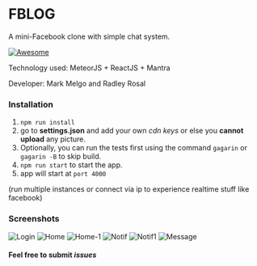 # FBLOG
A mini-Facebook clone with simple chat system.

[![Awesome](https://cdn.rawgit.com/sindresorhus/awesome/d7305f38d29fed78fa85652e3a63e154dd8e8829/media/badge.svg)](https://github.com/radleyrosal)

Technology used: MeteorJS + ReactJS + Mantra

Developer: Mark Melgo and Radley Rosal

### Installation
1. ``` npm run install ```
2. go to **settings.json** and add your own *cdn keys* or else you **cannot upload** any picture.
3. Optionally, you can run the tests first using the command ```gagarin``` or ```gagarin -B``` to skip build.
4. ```npm run start``` to start the app.
5. app will start at ```port 4000```

(run multiple instances or connect via ip to experience realtime stuff like facebook)

### Screenshots

![Login](https://goo.gl/azGtq2)
![Home](https://goo.gl/W4omfL)
![Home-1](https://goo.gl/K9YVgu)
![Notif](https://goo.gl/MSDdcf)
![Notif1](https://goo.gl/QCq9Cq)
![Message](https://goo.gl/03L7Xi)

#### Feel free to submit ***issues***
